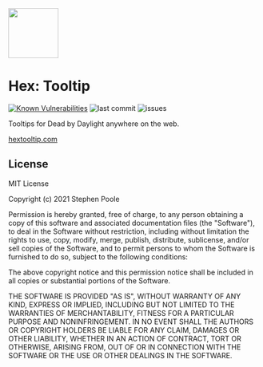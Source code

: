 <img src="https://hextooltip.com/logo.svg" width="100" height="100"> 

# Hex: Tooltip

[![Known Vulnerabilities](https://snyk.io/test/github/stephenpoole/hex-tooltip-extension/badge.svg)](https://snyk.io/test/github/stephenpoole/hex-tooltip-extension)
![last commit](https://img.shields.io/github/last-commit/stephenpoole/hex-tooltip-extension)
![issues](https://img.shields.io/github/issues/stephenpoole/hex-tooltip-extension)

Tooltips for Dead by Daylight anywhere on the web.

[hextooltip.com](https://hextooltip.com)

## License

MIT License

Copyright (c) 2021 Stephen Poole

Permission is hereby granted, free of charge, to any person obtaining a copy
of this software and associated documentation files (the "Software"), to deal
in the Software without restriction, including without limitation the rights
to use, copy, modify, merge, publish, distribute, sublicense, and/or sell
copies of the Software, and to permit persons to whom the Software is
furnished to do so, subject to the following conditions:

The above copyright notice and this permission notice shall be included in all
copies or substantial portions of the Software.

THE SOFTWARE IS PROVIDED "AS IS", WITHOUT WARRANTY OF ANY KIND, EXPRESS OR
IMPLIED, INCLUDING BUT NOT LIMITED TO THE WARRANTIES OF MERCHANTABILITY,
FITNESS FOR A PARTICULAR PURPOSE AND NONINFRINGEMENT. IN NO EVENT SHALL THE
AUTHORS OR COPYRIGHT HOLDERS BE LIABLE FOR ANY CLAIM, DAMAGES OR OTHER
LIABILITY, WHETHER IN AN ACTION OF CONTRACT, TORT OR OTHERWISE, ARISING FROM,
OUT OF OR IN CONNECTION WITH THE SOFTWARE OR THE USE OR OTHER DEALINGS IN THE
SOFTWARE.
